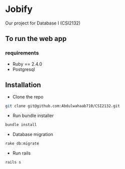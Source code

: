 
# Jobify
Our project for Database I (CSI2132)
## To run the web app
### requirements
- Ruby == 2.4.0
- Postgresql

Installation
---
- Clone the repo
```bash
git clone git@github.com:Abdulwahaab710/CSI2132.git
```
- Run bundle installer
```bash
bundle install
```
- Database migration
```bash
rake db:migrate
```
- Run rails
```
rails s
```
